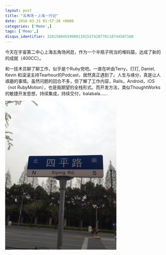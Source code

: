 ```yaml
---
layout: post
title: "五角场－上海－行记"
date: 2016-03-31 01:57:10 +0800
categories: ['Memo',]
tags: ['Memo',]
disqus_identifier: 328150845599091191537428770118744507160
---
```

今天在宇宙第二中心上海五角场闲逛，作为一个半瓶子咣当的堆码猿，达成了新的的成就（400CC）。

和一技术员聊了聊工作，似乎是个Ruby党吧。一直在听由Terry，玎玎, Daniel, Kevin 和滚滚主持Tearhour的Podcast，居然真正遇到了。人生与缘分，真是让人琢磨的事情。虽然问题的回合不多，但了解了工作内容，Rails，Android，iOS（not RubyMotion），也是我期望的全栈形式。而开发方法，类似ThoughtWorks的敏捷开发思想，持续集成，持续交付，balabala……

<img src="/assets/notes/images/shanghai-siping-rd.jpg" width="360px"  />
